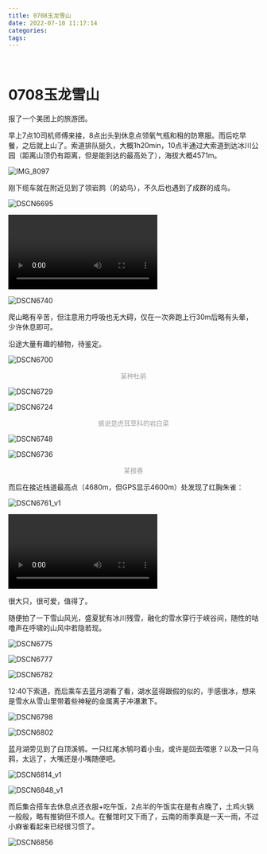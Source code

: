 ```yaml
---
title: 0708玉龙雪山
date: 2022-07-10 11:17:14
categories:
tags:
---
```


 <!-- more -->

# 0708玉龙雪山

报了一个美团上的旅游团。

早上7点10司机师傅来接，8点出头到休息点领氧气瓶和租的防寒服。而后吃早餐，之后就上山了。索道排队挺久，大概1h20min，10点半通过大索道到达冰川公园（距离山顶仍有距离，但是能到达的最高处了），海拔大概4571m。

![IMG_8097](/image/0708玉龙雪山.res/IMG_8097.JPG)



刚下缆车就在附近见到了领岩鹨（的幼鸟），不久后也遇到了成群的成鸟。

![DSCN6695](/image/0708玉龙雪山.res/DSCN6695.JPG)

<video src="/image/0708玉龙雪山.res/DSCN6698.MOV" controls="controls"></video>

![DSCN6740](/image/0708玉龙雪山.res/DSCN6740.JPG)





爬山略有辛苦，但注意用力呼吸也无大碍，仅在一次奔跑上行30m后略有头晕，少许休息即可。

沿途大量有趣的植物，待鉴定。

![DSCN6700](/image/0708玉龙雪山.res/DSCN6700.JPG)

<center><font color=#a0a0a0 size=2>某种杜鹃</font></center>

![DSCN6729](/image/0708玉龙雪山.res/DSCN6729.JPG)

![DSCN6724](/image/0708玉龙雪山.res/DSCN6724.JPG)

<center><font color=#a0a0a0 size=2>据说是虎耳草科的岩白菜</font></center>

![DSCN6748](/image/0708玉龙雪山.res/DSCN6748.JPG)



![DSCN6736](/image/0708玉龙雪山.res/DSCN6736.JPG)

<center><font color=#a0a0a0 size=2>某报春</font></center>



而后在接近栈道最高点（4680m，但GPS显示4600m）处发现了红胸朱雀：

![DSCN6761_v1](/image/0708玉龙雪山.res/DSCN6761_v1.JPG)

<video src="/image/0708玉龙雪山.res/DSCN6768.MOV" controls></video>

很大只，很可爱，值得了。

随便拍了一下雪山风光，盛夏犹有冰川残雪，融化的雪水穿行于峡谷间，随性的咕噜声在呼啸的山风中若隐若现。

![DSCN6775](/image/0708玉龙雪山.res/DSCN6775.JPG)

![DSCN6777](/image/0708玉龙雪山.res/DSCN6777.JPG)

![DSCN6782](/image/0708玉龙雪山.res/DSCN6782.JPG)



12:40下索道，而后乘车去蓝月湖看了看，湖水蓝得跟假的似的，手感很冰，想来是雪水从雪山里带着些神秘的金属离子冲瀑漱下。



![DSCN6798](/image/0708玉龙雪山.res/DSCN6798.JPG)

![DSCN6802](/image/0708玉龙雪山.res/DSCN6802.JPG)

蓝月湖旁见到了白顶溪鸲。一只红尾水鸲叼着小虫，或许是回去喂崽？以及一只乌鸦，太远了，大嘴还是小嘴随便吧。

![DSCN6814_v1](/image/0708玉龙雪山.res/DSCN6814_v1.JPG)

![DSCN6848_v1](/image/0708玉龙雪山.res/DSCN6848_v1.JPG)

而后集合搭车去休息点还衣服+吃午饭，2点半的午饭实在是有点晚了，土鸡火锅一般般，略有推销但不烦人。在餐馆时又下雨了，云南的雨季真是一天一雨，不过小麻雀看起来已经很习惯了。

![DSCN6856](/image/0708玉龙雪山.res/DSCN6856.JPG)

